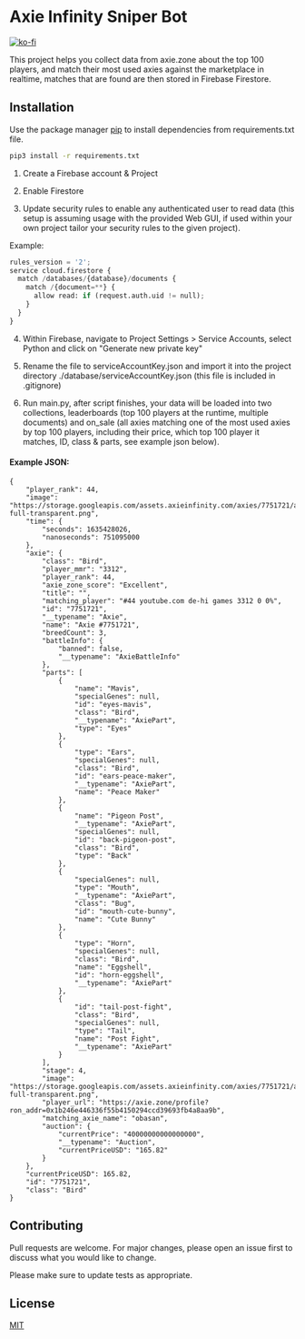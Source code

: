 # Axie Infinity Sniper Bot
[![ko-fi](https://ko-fi.com/img/githubbutton_sm.svg)](https://ko-fi.com/R5R56SOT1)



This project helps you collect data from axie.zone about the top 100 players, and match their most used axies against the marketplace in realtime, matches that are found are then stored in Firebase Firestore. 

## Installation

Use the package manager [pip](https://pip.pypa.io/en/stable/) to install dependencies from requirements.txt file.

```bash
pip3 install -r requirements.txt
```
1. Create a Firebase account & Project

2. Enable Firestore

3. Update security rules to enable any authenticated user to read data (this setup is assuming usage with the provided Web GUI, if used within your own project tailor your security rules to the given project).

Example:
```python
rules_version = '2';
service cloud.firestore {
  match /databases/{database}/documents {
    match /{document=**} {
      allow read: if (request.auth.uid != null);
    }
  }
}
```

4. Within Firebase, navigate to Project Settings > Service Accounts, select Python and click on "Generate new private key"

5. Rename the file to serviceAccountKey.json and import it into the project directory ./database/serviceAccountKey.json (this file is included in .gitignore)

6. Run main.py, after script finishes, your data will be loaded into two collections, leaderboards (top 100 players at the runtime, multiple documents) and on_sale (all axies matching one of the most used axies by top 100 players, including their price, which top 100 player it matches, ID, class & parts, see example json below).

####  Example JSON:

```
{
    "player_rank": 44,
    "image": "https://storage.googleapis.com/assets.axieinfinity.com/axies/7751721/axie/axie-full-transparent.png",
    "time": {
        "seconds": 1635428026,
        "nanoseconds": 751095000
    },
    "axie": {
        "class": "Bird",
        "player_mmr": "3312",
        "player_rank": 44,
        "axie_zone_score": "Excellent",
        "title": "",
        "matching_player": "#44 youtube.com de-hi games 3312 0 0%",
        "id": "7751721",
        "__typename": "Axie",
        "name": "Axie #7751721",
        "breedCount": 3,
        "battleInfo": {
            "banned": false,
            "__typename": "AxieBattleInfo"
        },
        "parts": [
            {
                "name": "Mavis",
                "specialGenes": null,
                "id": "eyes-mavis",
                "class": "Bird",
                "__typename": "AxiePart",
                "type": "Eyes"
            },
            {
                "type": "Ears",
                "specialGenes": null,
                "class": "Bird",
                "id": "ears-peace-maker",
                "__typename": "AxiePart",
                "name": "Peace Maker"
            },
            {
                "name": "Pigeon Post",
                "__typename": "AxiePart",
                "specialGenes": null,
                "id": "back-pigeon-post",
                "class": "Bird",
                "type": "Back"
            },
            {
                "specialGenes": null,
                "type": "Mouth",
                "__typename": "AxiePart",
                "class": "Bug",
                "id": "mouth-cute-bunny",
                "name": "Cute Bunny"
            },
            {
                "type": "Horn",
                "specialGenes": null,
                "class": "Bird",
                "name": "Eggshell",
                "id": "horn-eggshell",
                "__typename": "AxiePart"
            },
            {
                "id": "tail-post-fight",
                "class": "Bird",
                "specialGenes": null,
                "type": "Tail",
                "name": "Post Fight",
                "__typename": "AxiePart"
            }
        ],
        "stage": 4,
        "image": "https://storage.googleapis.com/assets.axieinfinity.com/axies/7751721/axie/axie-full-transparent.png",
        "player_url": "https://axie.zone/profile?ron_addr=0x1b246e446336f55b4150294ccd39693fb4a8aa9b",
        "matching_axie_name": "obasan",
        "auction": {
            "currentPrice": "40000000000000000",
            "__typename": "Auction",
            "currentPriceUSD": "165.82"
        }
    },
    "currentPriceUSD": 165.82,
    "id": "7751721",
    "class": "Bird"
}
```



## Contributing
Pull requests are welcome. For major changes, please open an issue first to discuss what you would like to change.

Please make sure to update tests as appropriate.

## License
[MIT](https://choosealicense.com/licenses/mit/)
